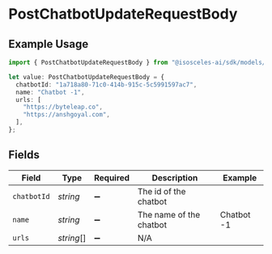 # PostChatbotUpdateRequestBody

## Example Usage

```typescript
import { PostChatbotUpdateRequestBody } from "@isosceles-ai/sdk/models/operations";

let value: PostChatbotUpdateRequestBody = {
  chatbotId: "1a718a80-71c0-414b-915c-5c5991597ac7",
  name: "Chatbot -1",
  urls: [
    "https://byteleap.co",
    "https://anshgoyal.com",
  ],
};
```

## Fields

| Field                   | Type                    | Required                | Description             | Example                 |
| ----------------------- | ----------------------- | ----------------------- | ----------------------- | ----------------------- |
| `chatbotId`             | *string*                | :heavy_minus_sign:      | The id of the chatbot   |                         |
| `name`                  | *string*                | :heavy_minus_sign:      | The name of the chatbot | Chatbot -1              |
| `urls`                  | *string*[]              | :heavy_minus_sign:      | N/A                     |                         |